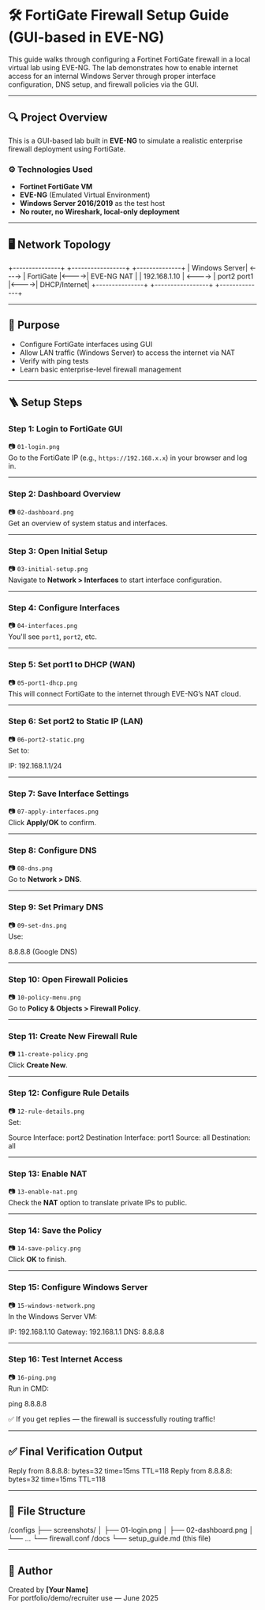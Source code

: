 # 🛠️ FortiGate Firewall Setup Guide (GUI-based in EVE-NG)

This guide walks through configuring a Fortinet FortiGate firewall in a local virtual lab using EVE-NG. The lab demonstrates how to enable internet access for an internal Windows Server through proper interface configuration, DNS setup, and firewall policies via the GUI.

---

## 🔍 Project Overview

This is a GUI-based lab built in **EVE-NG** to simulate a realistic enterprise firewall deployment using FortiGate.

### ⚙️ Technologies Used

- **Fortinet FortiGate VM**
- **EVE-NG** (Emulated Virtual Environment)
- **Windows Server 2016/2019** as the test host
- **No router, no Wireshark, local-only deployment**

---

## 🖥️ Network Topology

+---------------+        +-----------------+      +--------------+
| Windows Server| <----> | FortiGate       |<---->| EVE-NG NAT   |
| 192.168.1.10  | <----> | port2 port1     |<---->| DHCP/Internet|
+---------------+        +-----------------+      +--------------+


---

## 🎯 Purpose

- Configure FortiGate interfaces using GUI
- Allow LAN traffic (Windows Server) to access the internet via NAT
- Verify with ping tests
- Learn basic enterprise-level firewall management

---

## 🪜 Setup Steps

### Step 1: Login to FortiGate GUI  
📷 `01-login.png`  
Go to the FortiGate IP (e.g., `https://192.168.x.x`) in your browser and log in.

---

### Step 2: Dashboard Overview  
📷 `02-dashboard.png`  
Get an overview of system status and interfaces.

---

### Step 3: Open Initial Setup  
📷 `03-initial-setup.png`  
Navigate to **Network > Interfaces** to start interface configuration.

---

### Step 4: Configure Interfaces  
📷 `04-interfaces.png`  
You'll see `port1`, `port2`, etc.

---

### Step 5: Set port1 to DHCP (WAN)  
📷 `05-port1-dhcp.png`  
This will connect FortiGate to the internet through EVE-NG’s NAT cloud.

---

### Step 6: Set port2 to Static IP (LAN)  
📷 `06-port2-static.png`  
Set to:  

IP: 192.168.1.1/24


---

### Step 7: Save Interface Settings  
📷 `07-apply-interfaces.png`  
Click **Apply/OK** to confirm.

---

### Step 8: Configure DNS  
📷 `08-dns.png`  
Go to **Network > DNS**.

---

### Step 9: Set Primary DNS  
📷 `09-set-dns.png`  
Use:

8.8.8.8 (Google DNS)


---

### Step 10: Open Firewall Policies  
📷 `10-policy-menu.png`  
Go to **Policy & Objects > Firewall Policy**.

---

### Step 11: Create New Firewall Rule  
📷 `11-create-policy.png`  
Click **Create New**.

---

### Step 12: Configure Rule Details  
📷 `12-rule-details.png`  
Set:

Source Interface: port2
Destination Interface: port1
Source: all
Destination: all


---

### Step 13: Enable NAT  
📷 `13-enable-nat.png`  
Check the **NAT** option to translate private IPs to public.

---

### Step 14: Save the Policy  
📷 `14-save-policy.png`  
Click **OK** to finish.

---

### Step 15: Configure Windows Server  
📷 `15-windows-network.png`  
In the Windows Server VM:

IP: 192.168.1.10
Gateway: 192.168.1.1
DNS: 8.8.8.8


---

### Step 16: Test Internet Access  
📷 `16-ping.png`  
Run in CMD:

ping 8.8.8.8


✅ If you get replies — the firewall is successfully routing traffic!

---

## ✅ Final Verification Output

Reply from 8.8.8.8: bytes=32 time=15ms TTL=118
Reply from 8.8.8.8: bytes=32 time=15ms TTL=118


---

## 📁 File Structure

/configs
├── screenshots/
│ ├── 01-login.png
│ ├── 02-dashboard.png
│ └── ...
└── firewall.conf
/docs
└── setup_guide.md (this file)


---

## 🙌 Author

Created by **[Your Name]**  
For portfolio/demo/recruiter use — June 2025  